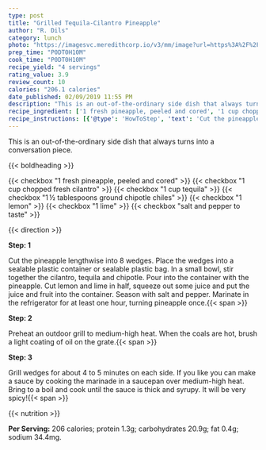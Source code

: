 ```yaml
---
type: post
title: "Grilled Tequila-Cilantro Pineapple"
author: "R. Dils"
category: lunch
photo: "https://imagesvc.meredithcorp.io/v3/mm/image?url=https%3A%2F%2Fimages.media-allrecipes.com%2Fuserphotos%2F964366.jpg"
prep_time: "P0DT0H10M"
cook_time: "P0DT0H10M"
recipe_yield: "4 servings"
rating_value: 3.9
review_count: 10
calories: "206.1 calories"
date_published: 02/09/2019 11:55 PM
description: "This is an out-of-the-ordinary side dish that always turns into a conversation piece."
recipe_ingredient: ['1 fresh pineapple, peeled and cored', '1 cup chopped fresh cilantro', '1 cup tequila', '1\u2009½ tablespoons ground chipotle chiles', '1 lemon', '1 lime', 'salt and pepper to taste']
recipe_instructions: [{'@type': 'HowToStep', 'text': 'Cut the pineapple lengthwise into 8 wedges. Place the wedges into a sealable plastic container or sealable plastic bag. In a small bowl, stir together the cilantro, tequila and chipotle. Pour into the container with the pineapple. Cut lemon and lime in half, squeeze out some juice and put the juice and fruit into the container. Season with salt and pepper. Marinate in the refrigerator for at least one hour, turning pineapple once.\n'}, {'@type': 'HowToStep', 'text': 'Preheat an outdoor grill to medium-high heat. When the coals are hot, brush a light coating of oil on the grate.\n'}, {'@type': 'HowToStep', 'text': 'Grill wedges for about 4 to 5 minutes on each side. If you like you can make a sauce by cooking the marinade  in a saucepan over medium-high heat. Bring to a boil and cook until the sauce is thick and syrupy. It will be very spicy!\n'}]
---
```


This is an out-of-the-ordinary side dish that always turns into a conversation piece. 

{{< boldheading >}}

{{< checkbox "1  fresh pineapple, peeled and cored" >}}
{{< checkbox "1 cup chopped fresh cilantro" >}}
{{< checkbox "1 cup tequila" >}}
{{< checkbox "1 ½ tablespoons ground chipotle chiles" >}}
{{< checkbox "1  lemon" >}}
{{< checkbox "1  lime" >}}
{{< checkbox "salt and pepper to taste" >}}


{{< direction >}}

**Step: 1**

Cut the pineapple lengthwise into 8 wedges. Place the wedges into a sealable plastic container or sealable plastic bag. In a small bowl, stir together the cilantro, tequila and chipotle. Pour into the container with the pineapple. Cut lemon and lime in half, squeeze out some juice and put the juice and fruit into the container. Season with salt and pepper. Marinate in the refrigerator for at least one hour, turning pineapple once.{{< span >}}

**Step: 2**

Preheat an outdoor grill to medium-high heat. When the coals are hot, brush a light coating of oil on the grate.{{< span >}}

**Step: 3**

Grill wedges for about 4 to 5 minutes on each side. If you like you can make a sauce by cooking the marinade  in a saucepan over medium-high heat. Bring to a boil and cook until the sauce is thick and syrupy. It will be very spicy!{{< span >}}

{{< nutrition >}}

**Per Serving:** 206 calories; protein 1.3g; carbohydrates 20.9g; fat 0.4g; sodium 34.4mg.